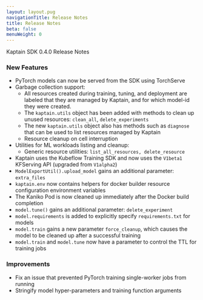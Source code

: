 ```yaml
---
layout: layout.pug
navigationTitle: Release Notes
title: Release Notes
beta: false
menuWeight: 0
---
```


Kaptain SDK 0.4.0 Release Notes

### New Features
* PyTorch models can now be served from the SDK using TorchServe
* Garbage collection support:
    * All resources created during training, tuning, and deployment are labeled that they are managed by Kaptain, and for which model-id they were created.
    * The `kaptain.utils` object has been added with methods to clean up unused resources: `clean_all`, `delete_experiments`
    * The new `kaptain.utils` object also has methods such as `diagnose` that can be used to list resources managed by Kaptain
    * Resource cleanup on cell interruption
* Utilities for ML workloads listing and cleanup:
  * Generic resource utilities: `list_all_resources, delete_resource`
* Kaptain uses the Kubeflow Training SDK and now uses the `V1beta1` KFServing API (upgraded from `V1alpha2`)
* `ModelExportUtil().upload_model` gains an additional parameter: `extra_files` 
* `kaptain.env` now contains helpers for docker builder resource configuration environment variables
* The Kaniko Pod is now cleaned up immediately after the Docker build completion
* `model.tune()` gains an additional parameter: `delete_experiment`
* `model.requirements` is added to explicitly specify `requirements.txt` for models
* `model.train` gains a new parameter `force_cleanup`, which causes the model to be cleaned up after a successful training
* `model.train` and `model.tune` now have a parameter to control the TTL for training jobs

### Improvements
* Fix an issue that prevented PyTorch training single-worker jobs from running
* Stringify model hyper-parameters and training function arguments
